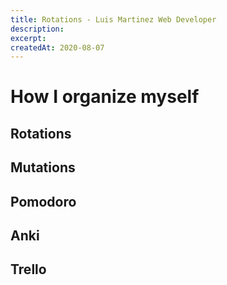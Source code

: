 ```yaml
---
title: Rotations - Luis Martinez Web Developer
description:
excerpt:
createdAt: 2020-08-07
---
```


# How I organize myself

## Rotations
## Mutations
## Pomodoro
## Anki
## Trello

